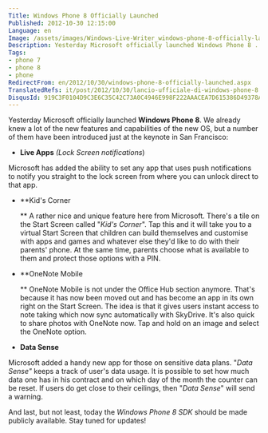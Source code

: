 ```yaml
---
Title: Windows Phone 8 Officially Launched
Published: 2012-10-30 12:15:00
Language: en
Image: /assets/images/Windows-Live-Writer_windows-phone-8-officially-launched_BFF2_windows-phone-8_3.jpg
Description: Yesterday Microsoft officially launched Windows Phone 8 . We already knew a lot of the new features and capabilities of the new OS, but a number of them have been introduced just at the keynote in San Francisco Live Apps (Lock Screen notifications ) Microsoft has added the ability to set any app that uses push notifications to notify you straight to the lock screen from where you can unlock direct to that app.
Tags:
- phone 7
- phone 8
- phone
RedirectFrom: en/2012/10/30/windows-phone-8-officially-launched.aspx
TranslatedRefs: it/post/2012/10/30/lancio-ufficiale-di-windows-phone-8.md
DisqusId: 919C3F0104D9C3E6C35C42C73A0C4946E998F222AAACEA7D615386D49378ADC7
---
```

Yesterday Microsoft officially launched **Windows Phone 8**. We already knew a lot of the new features and capabilities of the new OS, but a number of them have been introduced just at the keynote in San Francisco:

*   **Live Apps** *(Lock Screen
notifications*)  

 Microsoft has added the ability to set any app that uses push
notifications to notify you straight to the lock screen from where
you can unlock direct to that app.  

*   **Kid's Corner  

    ** A rather nice and unique feature here from Microsoft.
There's a tile on the Start Screen called "*Kid's Corner*".
Tap this and it will take you to a virtual Start Screen that
children can build themselves and customise with apps and games and
whatever else they'd like to do with their parents' phone. At the
same time, parents choose what is available to them and protect
those options with a PIN.  

*   **OneNote Mobile  

    ** OneNote Mobile is not under the Office Hub section
anymore. That's because it has now been moved out and has become an
app in its own right on the Start Screen. The idea is that it gives
users instant access to note taking which now sync automatically
with SkyDrive. It's also quick to share photos with OneNote now.
Tap and hold on an image and select the OneNote option.  

*   **Data Sense**  

 Microsoft added a handy new app for those on sensitive data plans.
"*Data Sense"* keeps a track of user's data usage. It is
possible to set how much data one has in his contract and on which
day of the month the counter can be reset. If users do get close to
their ceilings, then "*Data Sense*" will send a
warning.

And last, but not least, today the *Windows Phone 8 SDK* should be made publicly available. Stay tuned for updates!